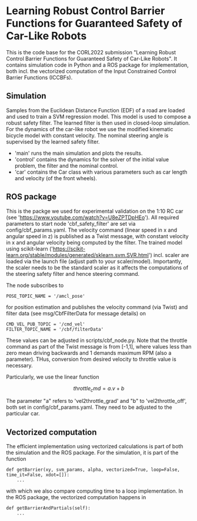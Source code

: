 # Learning Robust Control Barrier Functions for Guaranteed Safety of Car-Like Robots

This is the code base for the CORL2022 submission "Learning Robust Control Barrier Functions for Guaranteed Safety of Car-Like Robots". It contains simulation code in Python and a ROS package for implementation, both incl. the vectorized computation of the Input Constrained Control Barrier Functions (ICCBFs).

## Simulation

Samples from the Euclidean Distance Function (EDF) of a road are loaded and used to train a SVM regression model. This model is used to compose a robust safety filter. The learned filter is then used in closed-loop simulation. For the dynamics of the car-like robot we use the modified kinematic bicycle model with constant velocity. The nominal steering angle is supervised by the learned safety filter.
- 'main' runs the main simulation and plots the results.
- 'control' contains the dynamics for the solver of the initial value problem, the filter and the nominal control.
- 'car' contains the Car class with various parameters such as car length and velocity (of the front wheels). 

## ROS package 

This is the packge we used for experimental validation on the 1:10 RC car (see 'https://www.youtube.com/watch?v=U8eZPTDpHEo'). All required parameters to start node 'cbf_safety_filter' are set via config/cbf_params.yaml. The velocity command (linear speed in x and angular speed in z) is published as a Twist message, with constant velocity in x and angular velocity being computed by the filter. The trained model using scikit-learn ('https://scikit-learn.org/stable/modules/generated/sklearn.svm.SVR.html') incl. scaler are loaded via the launch file (adjust path to your scaler/model). Importantly, the scaler needs to be the standard scaler as it affects the computations of the steering safety filter and hence steering command.

The node subscribes to 
```
POSE_TOPIC_NAME = '/amcl_pose'
```
for position estimation and publishes the velocity command (via Twist) and filter data (see msg/CbfFilterData for message details) on
```
CMD_VEL_PUB_TOPIC = '/cmd_vel'
FILTER_TOPIC_NAME = '/cbf/filterData'
```
These values can be adjusted in scripts/cbf_node.py. Note that the throttle command as part of the Twist message is from [-1,1], where values less than zero mean driving backwards and 1 demands maximum RPM (also a parameter). THus, conversion from desired velocity to throttle value is necessary.

Particularly, we use the linear function 
```math
throttle_cmd = a.v + b
```
The parameter "a" refers to 'vel2throttle_grad' and "b" to 'vel2throttle_off', both set in config/cbf_params.yaml. They need to be adjusted to the particular car.

## Vectorized computation 
The efficient implementation using vectorized calculations is part of both the simulation and the ROS package. For the simulation, it is part of the function 
```
def getBarrier(xy, svm_params, alpha, vectorized=True, loop=False, time_it=False, xdot=[]):
    ...
```
with which we also compare computing time to a loop implementation. In the ROS package, the vectorized computation happens in 
```
def getBarrierAndPartials(self):
    ...
```
